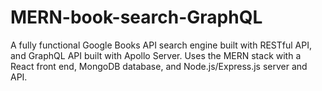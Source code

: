 # MERN-book-search-GraphQL
A fully functional Google Books API search engine built with RESTful API, and GraphQL API built with Apollo Server. Uses the MERN stack with a React front end, MongoDB database, and Node.js/Express.js server and API.
